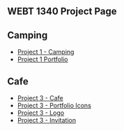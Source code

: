 ## WEBT 1340 Project Page

<h2>Camping</h2>


<ul>
     <li><a href="project1/icons 2.ai">Project 1 - Camping</a></li>
     <li><a href="project1/Portfolio.ai">Project 1 Portfolio</a></li>

</ul>


<h2>Cafe</h2>

<ul>
     <li><a href="project3/stationery.ai">Project 3 - Cafe</a></li>
     <li><a href="project3/Portfolio2.ai">Project 3 - Portfolio Icons</a></li>
     <li><a href="project3/Portfolio2Logo.ai">Project 3 - Logo</a></li>
     <li><a href="">Project 3 - Invitation</a></li>

</ul>
 


